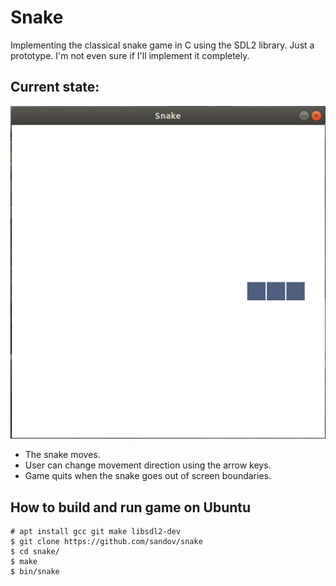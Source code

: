 # Snake

Implementing the classical snake game in C using the SDL2 library.
Just a prototype. I'm not even sure if I'll implement it completely.

## Current state:

![screenshot](./public/shot.png?raw=true "Screenshot of Snake game")

- The snake moves.
- User can change movement direction using the arrow keys.
- Game quits when the snake goes out of screen boundaries.

## How to build and run game on Ubuntu

	# apt install gcc git make libsdl2-dev
	$ git clone https://github.com/sandov/snake
	$ cd snake/
	$ make
	$ bin/snake
